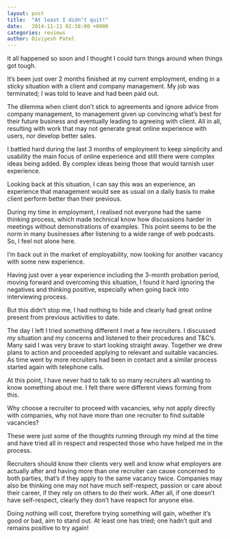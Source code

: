 ```yaml
---
layout: post
title:  "At least I didn’t quit!"
date:   2014-11-11 02:38:00 +0000
categories: reviews
author: Diviyesh Patel
---
```


It all happened so soon and I thought I could turn things around when things got tough.

It’s been just over 2 months finished at my current employment, ending in a sticky situation with a client and company management. My job was terminated; I was told to leave and had been paid out.

The dilemma when client don’t stick to agreements and ignore advice from company management, to management given up convincing what’s best for their future business and eventually leading to agreeing with client. All in all, resulting with work that may not generate great online experience with users, nor develop better sales.

I battled hard during the last 3 months of employment to keep simplicity and usability the main focus of online experience and still there were complex ideas being added. By complex ideas being those that would tarnish user experience.

Looking back at this situation, I can say this was an experience, an experience that management would see as usual on a daily basis to make client perform better than their previous.

During my time in employment, I realised not everyone had the same thinking process, which made technical know how discussions harder in meetings without demonstrations of examples. This point seems to be the norm in many businesses after listening to a wide range of web podcasts. So, I feel not alone here.

I’m back out in the market of employability, now looking for another vacancy with some new experience.

Having just over a year experience including the 3-month probation period, moving forward and overcoming this situation, I found it hard ignoring the negatives and thinking positive, especially when going back into interviewing process.

But this didn’t stop me, I had nothing to hide and clearly had great online present from previous activities to date.

The day I left I tried something different I met a few recruiters. I discussed my situation and my concerns and listened to their procedures and T&C’s. Many said I was very brave to start looking straight away. Together we drew plans to action and proceeded applying to relevant and suitable vacancies. As time went by more recruiters had been in contact and a similar process started again with telephone calls.

At this point, I have never had to talk to so many recruiters all wanting to know something about me. I felt there were different views forming from this.

Why choose a recruiter to proceed with vacancies, why not apply directly with companies, why not have more than one recruiter to find suitable vacancies?

These were just some of the thoughts running through my mind at the time and have tried all in respect and respected those who have helped me in the process.

Recruiters should know their clients very well and know what employers are actually after and having more than one recruiter can cause concerned to both parties, that’s if they apply to the same vacancy twice. Companies may also be thinking one may not have much self-respect, passion or care about their career, if they rely on others to do their work. After all, if one doesn’t have self-respect, clearly they don’t have respect for anyone else.

Doing nothing will cost, therefore trying something will gain, whether it’s good or bad, aim to stand out. At least one has tried; one hadn’t quit and remains positive to try again!